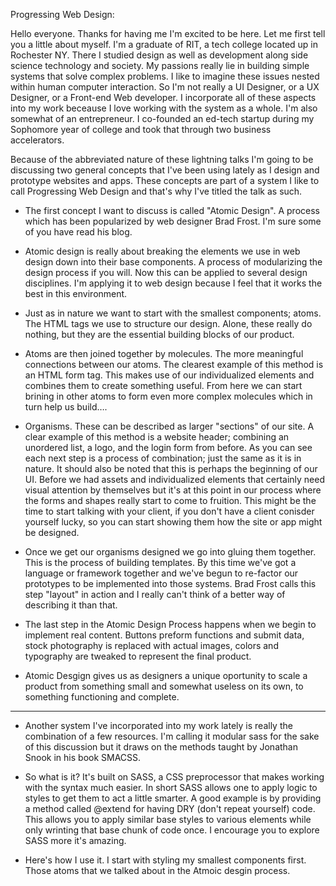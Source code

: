 Progressing Web Design:

Hello everyone. Thanks for having me I'm excited to be here. Let me first tell you a little about myself. I'm a graduate of RIT, a tech college located up in Rochester NY. There I studied design as well as development along side science technology and society. My passions really lie in building simple systems that solve complex problems. I like to imagine these issues nested within human computer interaction. So I'm not really a UI Designer, or a UX Designer, or a Front-end Web developer. I incorporate all of these aspects into my work beceause I love working with the system as a whole. I'm also somewhat of an entrepreneur. I co-founded an ed-tech startup during my Sophomore year of college and took that through two business accelerators.

Because of the abbreviated nature of these lightning talks I'm going to be discussing two general concepts that I've been using lately as I design and prototype websites and apps. These concepts are part of a system I like to call Progressing Web Design and that's why I've titled the talk as such.

- The first concept I want to discuss is called "Atomic Design". A process which has been popularized by web designer Brad Frost. I'm sure some of you have read his blog.

- Atomic design is really about breaking the elements we use in web design down into their base components. A process of modularizing the design process if you will. Now this can be applied to several design disciplines. I'm applying it to web design because I feel that it works the best in this environment.

- Just as in nature we want to start with the smallest components; atoms. The HTML tags we use to structure our design. Alone, these really do nothing, but they are the essential building blocks of our product.

- Atoms are then joined together by molecules. The more meaningful connections between our atoms. The clearest example of this method is an HTML form tag. This makes use of our individualized elements and combines them to create something useful. From here we can start brining in other atoms to form even more complex molecules which in turn help us build…. 

- Organisms. These can be described as larger "sections" of our site. A clear example of this method is a website header; combining an unordered list, a logo, and the login form from before. As you can see each next step is a process of combination; just the same as it is in nature. It should also be noted that this is perhaps the beginning of our UI. Before we had assets and individualized elements that certainly need visual attention by themselves but it's at this point in our process where the forms and shapes really start to come to fruition. This might be the time to start talking with your client, if you don't have a client conisder yourself lucky, so you can start showing them how the site or app might be designed.

- Once we get our organisms designed we go into gluing them together. This is the process of building templates. By this time we've got a language or framework together and we've begun to re-factor our prototypes to be implemented into those systems. Brad Frost calls this step "layout" in action and I really can't think of a better way of describing it than that.

- The last step in the Atomic Design Process happens when we begin to implement real content. Buttons preform functions and submit data, stock photography is replaced with actual images, colors and typography are tweaked to represent the final product.

- Atomic Desgign gives us as designers a unique oportunity to scale a product from something small and somewhat useless on its own, to something functioning and complete.

***

- Another system I've incorporated into my work lately is really the combination of a few resources. I'm calling it modular sass for the sake of this discussion but it draws on the methods taught by Jonathan Snook in his book SMACSS.

- So what is it? It's built on SASS, a CSS preprocessor that makes working with the syntax much easier. In short SASS allows one to apply logic to styles to get them to act a little smarter. A good example is by providing a method called @extend for having DRY (don't repeat yourself) code. This allows you to apply similar base styles to various elements while only wrinting that base chunk of code once. I encourage you to explore SASS more it's amazing.

- Here's how I use it. I start with styling my smallest components first. Those atoms that we talked about in the Atmoic desgin process.
